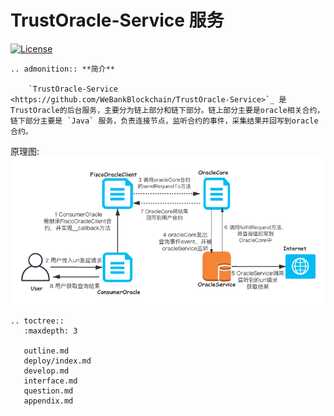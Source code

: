 # TrustOracle-Service 服务

[![License](https://img.shields.io/badge/license-Apache%202-4EB1BA.svg)](https://www.apache.org/licenses/LICENSE-2.0.html)    


```eval_rst
.. admonition:: **简介**

    `TrustOracle-Service <https://github.com/WeBankBlockchain/TrustOracle-Service>`_ 是TrustOracle的后台服务，主要分为链上部分和链下部分。链上部分主要是oracle相关合约，链下部分主要是 `Java` 服务，负责连接节点，监听合约的事件，采集结果并回写到oracle合约。

```

   原理图:   
![](../../images/oracle.png) 
   
   
  



```eval_rst
.. toctree::
   :maxdepth: 3

   outline.md
   deploy/index.md
   develop.md
   interface.md
   question.md
   appendix.md


```